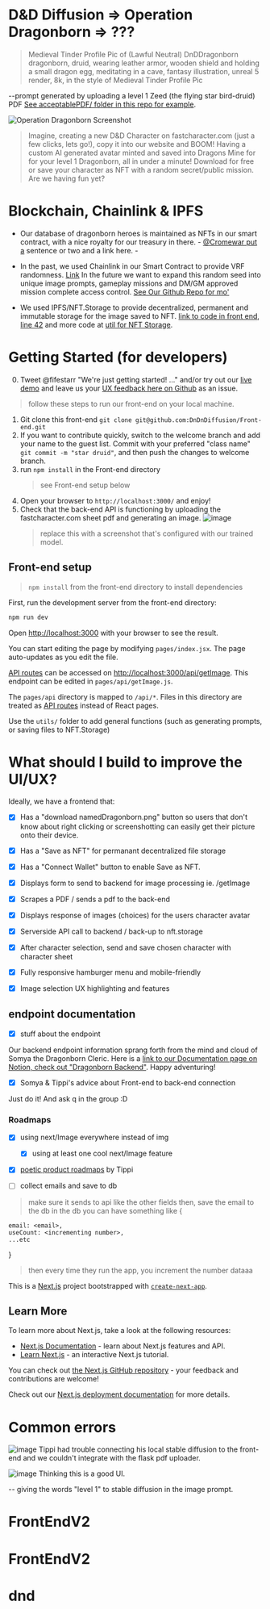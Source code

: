 # D&D Diffusion => Operation Dragonborn => ???

> Medieval Tinder Profile Pic of (Lawful Neutral) DnDDragonborn dragonborn, druid, wearing leather armor, wooden shield and holding a small dragon egg, meditating in a cave, fantasy illustration, unreal 5 render, 8k, in the style of Medieval Tinder Profile Pic

--prompt generated by uploading a level 1 Zeed (the flying star bird-druid) PDF [See acceptablePDF/ folder in this repo for example](https://github.com/DnDnDiffusion/Front-end/tree/main/acceptablePDF).

![Operation Dragonborn Screenshot](https://user-images.githubusercontent.com/62179036/209491144-9abfa5d7-dd30-402d-b93e-540b8c4e5f94.png)

> Imagine, creating a new D&D Character on fastcharacter.com (just a few clicks, lets go!), copy it into our website and BOOM! Having a custom AI generated avatar minted and saved into Dragons Mine for for your level 1 Dragonborn, all in under a minute! Download for free or save your character as NFT with a random secret/public mission. Are we having fun yet?

# Blockchain, Chainlink & IPFS

- Our database of dragonborn heroes is maintained as NFTs in our smart contract, with a nice royalty for our treasury in there. - [@Cromewar put a](https://danj-o.notion.site/Just-regular-NFTs-7e555cc179684be58edf002b0f5b645d) sentence or two and a link here. -

- In the past, we used Chainlink in our Smart Contract to provide VRF randomness. [Link](https://goerli.etherscan.io/address/0xa41a00db6c90b969252b38580e36b5241c16de85) In the future we want to expand this random seed into unique image prompts, gameplay missions and DM/GM approved mission complete access control. [See Our Github Repo for mo'](https://github.com/DnDnDiffusion/scaffold-dnd)

- We used IPFS/NFT.Storage to provide decentralized, permanent and immutable storage for the image saved to NFT. [link to code in front end, line 42](https://github.com/DnDnDiffusion/Front-end/blob/0d8ea121eb9e9f05550a99e6ae4e6887642e5e1b/pages/index.jsx#L42) and more code at [util for NFT Storage](https://github.com/DnDnDiffusion/Front-end/blob/main/utils/web3utils.js).

# Getting Started (for developers)

0. Tweet @fifestarr "We're just getting started! ..." and/or try out our [live demo](https://operation-dragonborn.vercel.app/) and leave us your [UX feedback here on Github](https://github.com/DnDnDiffusion/Front-end/issues) as an issue.

> follow these steps to run our front-end on your local machine.

1. Git clone this front-end `git clone git@github.com:DnDnDiffusion/Front-end.git`
1. If you want to contribute quickly, switch to the welcome branch and add your name to the guest list. Commit with your preferred "class name" `git commit -m "star druid"`, and then push the changes to welcome branch.
1. run `npm install` in the Front-end directory
   > see Front-end setup below
1. Open your browser to `http://localhost:3000/` and enjoy!
1. Check that the back-end API is functioning by uploading the fastcharacter.com sheet pdf and generating an image.
   ![image](https://user-images.githubusercontent.com/62179036/209493360-d79c07f5-70cb-4f5d-ab3b-f312557ada2c.png)
   > replace this with a screenshot that's configured with our trained model.

## Front-end setup

> `npm install` from the front-end directory to install dependencies

First, run the development server from the front-end directory:

```bash
npm run dev
```

Open [http://localhost:3000](http://localhost:3000) with your browser to see the result.

You can start editing the page by modifying `pages/index.jsx`. The page auto-updates as you edit the file.

[API routes](https://nextjs.org/docs/api-routes/introduction) can be accessed on [http://localhost:3000/api/getImage](http://localhost:3000/api/getImage). This endpoint can be edited in `pages/api/getImage.js`.

The `pages/api` directory is mapped to `/api/*`. Files in this directory are treated as [API routes](https://nextjs.org/docs/api-routes/introduction) instead of React pages.

Use the `utils/` folder to add general functions (such as generating prompts, or saving files to NFT.Storage)

# What should I build to improve the UI/UX?

Ideally, we have a frontend that:

- [x] Has a "download namedDragonborn.png" button so users that don't know about right clicking or screenshotting can easily get their picture onto their device.

- [x] Has a "Save as NFT" for permanant decentralized file storage

- [x] Has a "Connect Wallet" button to enable Save as NFT.

- [x] Displays form to send to backend for image processing ie. /getImage

- [x] Scrapes a PDF / sends a pdf to the back-end

- [x] Displays response of images (choices) for the users character avatar

- [x] Serverside API call to backend / back-up to nft.storage

- [x] After character selection, send and save chosen character with character sheet

- [x] Fully responsive hamburger menu and mobile-friendly
- [x] Image selection UX highlighting and features

## endpoint documentation

- [x] stuff about the endpoint

Our backend endpoint information sprang forth from the mind and cloud of Somya the Dragonborn Cleric. Here is a [link to our Documentation page on Notion, check out "Dragonborn Backend"](https://www.notion.so/danj-o/R-D-6575f7b14c5949c0b65215c052c21b17). Happy adventuring!

- [x] Somya & Tippi's advice about Front-end to back-end connection

Just do it! And ask q in the group :D

### Roadmaps

- [x] using next/Image everywhere instead of img

  - [x] using at least one cool next/Image feature

- [x] [poetic product roadmaps](https://danj-o.notion.site/Product-Roadmap-S-1-3-bd2480b5be144ba4bef2b8b26ba336fe) by Tippi

- [ ] collect emails and save to db

> make sure it sends to api like the other fields
> then, save the email to the db
> in the db you can have something like
> {

    email: <email>,
    useCount: <incrementing number>,
    ...etc

}

> then every time they run the app, you increment the number
> dataaa

This is a [Next.js](https://nextjs.org/) project bootstrapped with [`create-next-app`](https://github.com/vercel/next.js/tree/canary/packages/create-next-app).

## Learn More

To learn more about Next.js, take a look at the following resources:

- [Next.js Documentation](https://nextjs.org/docs) - learn about Next.js features and API.
- [Learn Next.js](https://nextjs.org/learn) - an interactive Next.js tutorial.

You can check out [the Next.js GitHub repository](https://github.com/vercel/next.js/) - your feedback and contributions are welcome!

Check out our [Next.js deployment documentation](https://nextjs.org/docs/deployment) for more details.

# Common errors

![image](https://user-images.githubusercontent.com/62179036/202824247-ffea9d68-344e-4369-87aa-01421d547cd7.png)
Tippi had trouble connecting his local stable diffusion to the front-end and we couldn't integrate with the flask pdf uploader.

![image](https://user-images.githubusercontent.com/62179036/202823898-aaecbe73-7080-492d-8c74-12aab810636c.png)
Thinking this is a good UI.

-- giving the words "level 1" to stable diffusion in the image prompt.

# FrontEndV2

# FrontEndV2
# dnd
